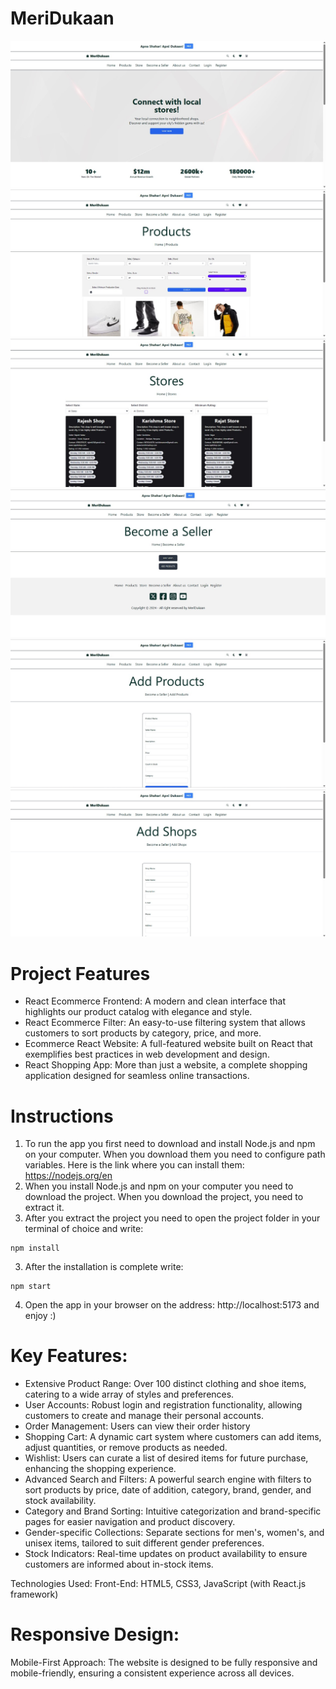# MeriDukaan

![Home Page](./src/assets/Home.jpg)
![Products Page](<./src/assets/products%20(2).jpg>)
![Store Page](./src/assets/Store.jpg)
![Become a Seller Page](./src/assets/seller.jpg)
![Add Products](./src/assets/addProducts.jpg)
![Add Shops](./src/assets/AddShops.jpg)

# Project Features

- React Ecommerce Frontend: A modern and clean interface that highlights our product catalog with elegance and style.
- React Ecommerce Filter: An easy-to-use filtering system that allows customers to sort products by category, price, and more.
- Ecommerce React Website: A full-featured website built on React that exemplifies best practices in web development and design.
- React Shopping App: More than just a website, a complete shopping application designed for seamless online transactions.

# Instructions

1. To run the app you first need to download and install Node.js and npm on your computer. When you download them you need to configure path variables. Here is the link where you can install them: https://nodejs.org/en
2. When you install Node.js and npm on your computer you need to download the project. When you download the project, you need to extract it.
3. After you extract the project you need to open the project folder in your terminal of choice and write:

```
npm install
```

3. After the installation is complete write:

```
npm start
```

4. Open the app in your browser on the address: http://localhost:5173 and enjoy :)

# Key Features:

- Extensive Product Range: Over 100 distinct clothing and shoe items, catering to a wide array of styles and preferences.
- User Accounts: Robust login and registration functionality, allowing customers to create and manage their personal accounts.
- Order Management: Users can view their order history
- Shopping Cart: A dynamic cart system where customers can add items, adjust quantities, or remove products as needed.
- Wishlist: Users can curate a list of desired items for future purchase, enhancing the shopping experience.
- Advanced Search and Filters: A powerful search engine with filters to sort products by price, date of addition, category, brand, gender, and stock availability.
- Category and Brand Sorting: Intuitive categorization and brand-specific pages for easier navigation and product discovery.
- Gender-specific Collections: Separate sections for men's, women's, and unisex items, tailored to suit different gender preferences.
- Stock Indicators: Real-time updates on product availability to ensure customers are informed about in-stock items.

Technologies Used:
Front-End: HTML5, CSS3, JavaScript (with React.js framework)

# Responsive Design:

Mobile-First Approach: The website is designed to be fully responsive and mobile-friendly, ensuring a consistent experience across all devices.
